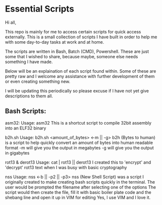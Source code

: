 # Essential Scripts
Hi all,

This repo is mainly for me to access certain scripts for quick access externally.
This is a small collection of scripts I have built in order to help me with some day-to-day tasks at work and at home.

The scripts are written in Bash, Batch (CMD), Powershell. These are just some that I wished to share, because maybe, someone else needs something I have made.

Below will be an explaination of each script found within. Some of these are pretty raw and I welcome any assistance with further development of them or even creating something new.

I will be updating this periodically so please excuse if I have not yet give descriptions to them all.

## Bash Scripts:

  asm32:
    Usage: asm32 <filename>
    This is a shortcut script to compile 32bit assembly into an ELF32 binary

  b2h.sh
    Usage: b2h.sh <amount_of_bytes> <-m || -g>
    b2h (Bytes to human) is a script to help quickly convert an amount of bytes into human readable format
    -m will give you the output in megabytes
    -g will give you the output in gigabytes

  rot13 & derot13
    Usage: cat <textfile> | rot13 || derot13
    I created this to 'encrypt' and 'decrypt' rot13 text when I was busy with basic cryptography

  nss
    Usage: nss <-b || -p2 || -p3>
    nss (New Shell Script) was a script I originally created to make creating bash scripts quickly in the terminal.
    The user would be prompted the filename after selecting one of the options
    The script would then create the file, fill it with basic boiler plate code and the shebang line and open it up in VIM for editing
    Yes, I use VIM and I love it.

  

